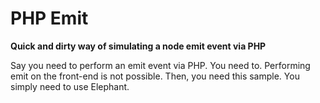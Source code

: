 # PHP Emit

**Quick and dirty way of simulating a node emit event via PHP**

Say you need to perform an emit event via PHP. You need to. Performing emit on the front-end is not possible. Then, you need this sample.
You simply need to use Elephant.